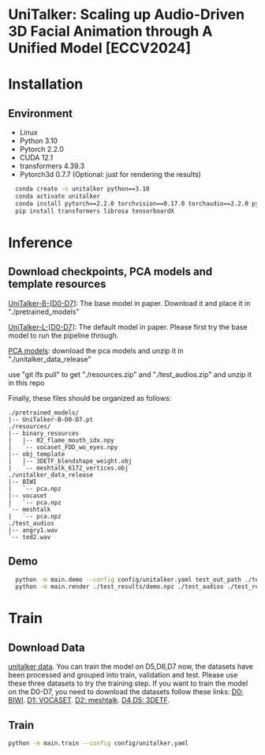 
# UniTalker: Scaling up Audio-Driven 3D Facial Animation through A Unified Model [ECCV2024]


# Installation
## Environment
- Linux
- Python 3.10
- Pytorch 2.2.0
- CUDA 12.1
- transformers 4.39.3
- Pytorch3d 0.7.7 (Optional: just for rendering the results)

```bash
  conda create -n unitalker python==3.10
  conda activate unitalker
  conda install pytorch==2.2.0 torchvision==0.17.0 torchaudio==2.2.0 pytorch-cuda=12.1 -c pytorch -c nvidia
  pip install transformers librosa tensorboardX
```

# Inference

## Download checkpoints, PCA models and template resources

[UniTalker-B-[D0-D7]](https://drive.google.com/file/d/1PmF8I6lyo0_64-NgeN5qIQAX6Bg0yw44/view?usp=sharing): The base model in paper. Download it and place it in "./pretrained_models"

[UniTalker-L-[D0-D7]](https://drive.google.com/file/d/1sH2T7KLFNjUnTM-V1eRMM1Tytxd2sYAp/view?usp=sharing): The default model in paper. Please first try the base model  to run the pipeline through.

[PCA models](https://drive.google.com/file/d/1e0sG2vvdrtAMgwD5njctifhX0ai4eu3g/view?usp=sharing): download the pca models and unzip it in "./unitalker_data_release"

use "git lfs pull" to get "./resources.zip" and "./test_audios.zip" and unzip it in this repo

Finally, these files should be organized as follows:

```text
./pretrained_models/
|-- UniTalker-B-D0-D7.pt
./resources/
|-- binary_resources
|   |-- 02_flame_mouth_idx.npy
|   `-- vocaset_FDD_wo_eyes.npy
|-- obj_template
|   |-- 3DETF_blendshape_weight.obj
|   `-- meshtalk_6172_vertices.obj
./unitalker_data_release
|-- BIWI
|   `-- pca.npz
|-- vocaset
|   `-- pca.npz
`-- meshtalk
|   `-- pca.npz
./test_audios
|-- angry1.wav
`-- ted2.wav

```
## Demo

```bash
  python -m main.demo --config config/unitalker.yaml test_out_path ./test_results/demo.npz
  python -m main.render ./test_results/demo.npz ./test_audios ./test_results/
```

# Train

## Download Data
[unitalker data](https://drive.google.com/file/d/1qRBPsTdOWp72ty04oD1Q_ivtwMjrACLH/view?usp=sharing).
You can train the model on D5,D6,D7 now, the datasets have been processed and grouped into train, validation and test. Please use these three datasets to try the training step.
If you want to train the model on the D0-D7, you need to download the datasets follow these links: 
[D0: BIWI](https://github.com/Doubiiu/CodeTalker/blob/main/BIWI/README.md).
[D1: VOCASET](https://voca.is.tue.mpg.de/).
[D2: meshtalk](https://github.com/facebookresearch/meshtalk?tab=readme-ov-file).
[D4,D5: 3DETF](https://github.com/psyai-net/EmoTalk_release).

## Train

```bash
python -m main.train --config config/unitalker.yaml 
```